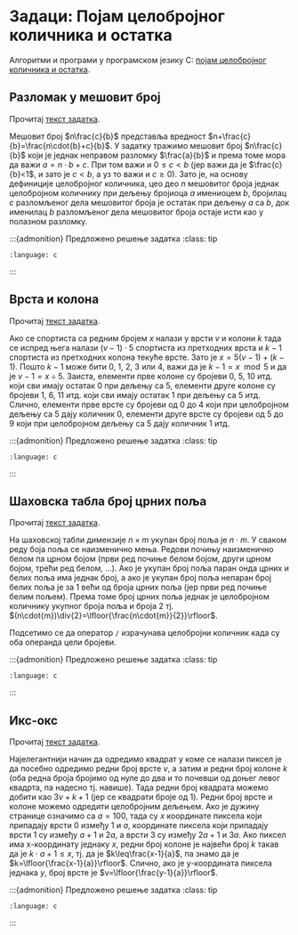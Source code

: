 # Задаци: Појам целобројног количника и остатка

Алгоритми и програми у програмском језику C:
[појам целобројног количника и остатка](https://petlja.org/biblioteka/r/Zbirka/01%20Aritmetika/02%20Celobrojno%20deljenje/01%20Pojam%20div%20i%20mod).

## Разломак у мешовит број

Прочитај [текст задатка](https://petlja.org/biblioteka/r/Zbirka/razlomak_u_mesovit_broj).

Мешовит број $n\frac{c}{b}$ представља вредност
$n+\frac{c}{b}=\frac{n\cdot{b}+c}{b}$. У задатку тражимо мешовит број
$n\frac{c}{b}$ који је једнак неправом разломку $\frac{a}{b}$ и према томе мора
да важи $a=n\cdot{b}+c$. При том важи и $0\leq{c}<b$ (jер важи да је
$\frac{c}{b}<1$, и зато је $c<b$, а уз то важи и $c\geq{0}$). Зато је, на
основу дефиниције целобројног количника, цео део $n$ мешовитог броја једнак
целобројном количнику при дељењу бројиоца $a$ имениоцем $b$, бројилац $c$
разломљеног дела мешовитог броја је остатак при дељењу $a$ са $b$, док именилац
$b$ разломљеног дела мешовитог бројa остаје исти као у полазном разломку.

:::{admonition} Предложено решење задатка
:class: tip

```{literalinclude} code/razlomak_u_mesovit_broj.c
:language: c
```

:::

## Врста и колона

Прочитај [текст задатка](https://petlja.org/biblioteka/r/Zbirka/vrsta_i_kolona).

Ако се спортиста са редним бројем $x$ налази у врсти $v$ и колони $k$ тада се
испред њега налази $(v-1)\cdot{5}$ спортиста из претходних врста и $k-1$
спортиста из претходних колона текуће врсте. Зато је $x=5(v-1)+(k-1)$. Пошто
$k-1$ може бити $0$, $1$, $2$, $3$ или $4$, важи да је $k-1=x\mod{5}$ и да
је $v-1=x\div{5}$. Заиста, елементи прве колоне су бројеви $0$, $5$, $10$ итд.
који сви имају остатак $0$ при дељењу са $5$, елементи друге колоне су бројеви
$1$, $6$, $11$ итд. који сви имају остатак $1$ при дељењу са $5$ итд. Слично,
елементи прве врсте су бројеви од $0$ до $4$ који при целобројном дељењу са $5$
дају количник $0$, елементи друге врсте су бројеви од $5$ до $9$ који при
целобројном дељењу са $5$ дају количник $1$ итд.

:::{admonition} Предложено решење задатка
:class: tip

```{literalinclude} code/vrsta_i_kolona.c
:language: c
```

:::

## Шаховска табла број црних поља

Прочитај [текст задатка](https://petlja.org/biblioteka/r/Zbirka/sahovska_tabla_broj_crnih_polja).

На шаховској табли димензије $n\times{m}$ укупан број поља је $n\cdot{m}$. У
сваком реду боја поља се наизменично мења. Редови почињу наизменично белом па
црном бојом (први ред почиње белом бојом, други црном бојом, трећи ред белом,
...). Ако је укупан број поља паран онда црних и белих поља има једнак број, а
ако је укупан број поља непаран број белих поља је за 1 већи од броја црних
поља (јер први ред почиње белим пољем). Према томе број црних поља једнак је
целобројном количнику укупног броја поља и броја 2 тј.
$(n\cdot{m})\div{2}=\lfloor{\frac{n\cdot{m}}{2}}\rfloor$.

Подсетимо се да оператор `/` израчунава целобројни количник када су оба
операнда цели бројеви.

:::{admonition} Предложено решење задатка
:class: tip

```{literalinclude} code/sahovska_tabla_broj_crnih_polja.c
:language: c
```

:::

## Икс-окс

Прочитај [текст задатка](https://petlja.org/biblioteka/r/Zbirka/iks_oks).

Најелегантнији начин да одредимо квадрат у коме се налази пиксел је да посебно
одредимо редни број врсте $v$, а затим и редни број колоне $k$ (оба редна броја
бројимо од нуле до два и то почевши од доњег левог квадрта, па надесно тј.
навише). Тада редни број квадрата можемо добити као $3v+k+1$ (јер се квадрати
броје од 1). Редни број врсте и колоне можемо одредити целобројним дељењем. Ако
је дужину странице означимо са $a=100$, тада су $x$ координате пиксела који
припадају врсти $0$ између $1$ и $a$, координате пиксела који припадају врсти
$1$ су између $a+1$ и $2a$, а врсти $3$ су између $2a+1$ и $3a$. Ако пиксел има
x-координату једнаку $x$, редни број колоне је највећи број $k$ такав да је
$k\cdot{a}+1\leq{x}$, тј. да је $k\leq\frac{x-1}{a}$, па знамо да је
$k=\lfloor{\frac{x-1}{a}}\rfloor$. Слично, ако је y-координата пиксела једнака
$y$, број врсте је $v=\lfloor{\frac{y-1}{a}}\rfloor$.

:::{admonition} Предложено решење задатка
:class: tip

```{literalinclude} code/iks_oks.c
:language: c
```

:::
